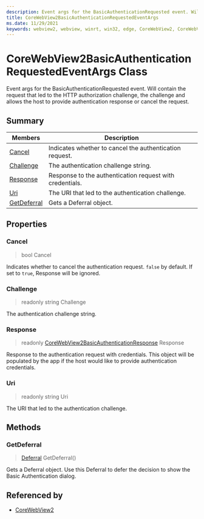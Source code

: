 ```yaml
---
description: Event args for the BasicAuthenticationRequested event. Will contain the request that led to the HTTP authorization challenge, the challenge and allows the host to provide authentication response or cancel the request.
title: CoreWebView2BasicAuthenticationRequestedEventArgs
ms.date: 11/29/2021
keywords: webview2, webview, winrt, win32, edge, CoreWebView2, CoreWebView2Controller, browser control, edge html, CoreWebView2BasicAuthenticationRequestedEventArgs
---
```


# CoreWebView2BasicAuthenticationRequestedEventArgs Class



Event args for the BasicAuthenticationRequested event. Will contain the request that led to the HTTP authorization challenge, the challenge and allows the host to provide authentication response or cancel the request.

## Summary

Members|Description
--|--
[Cancel](#cancel) | Indicates whether to cancel the authentication request.
[Challenge](#challenge) | The authentication challenge string.
[Response](#response) | Response to the authentication request with credentials.
[Uri](#uri) | The URI that led to the authentication challenge.
[GetDeferral](#getdeferral) | Gets a Deferral object.

## Properties

### Cancel

>  bool Cancel

Indicates whether to cancel the authentication request.
`false` by default. If set to `true`, Response will be ignored.

### Challenge

> readonly  string Challenge

The authentication challenge string.

### Response

> readonly  [CoreWebView2BasicAuthenticationResponse](corewebview2basicauthenticationresponse.md) Response

Response to the authentication request with credentials.
This object will be populated by the app if the host would like to provide authentication credentials.

### Uri

> readonly  string Uri

The URI that led to the authentication challenge.



## Methods

### GetDeferral

> [Deferral](/uwp/api/Windows.Foundation.Deferral) GetDeferral()

Gets a Deferral object.
Use this Deferral to defer the decision to show the Basic Authentication dialog.






## Referenced by

- [CoreWebView2](corewebview2.md)
